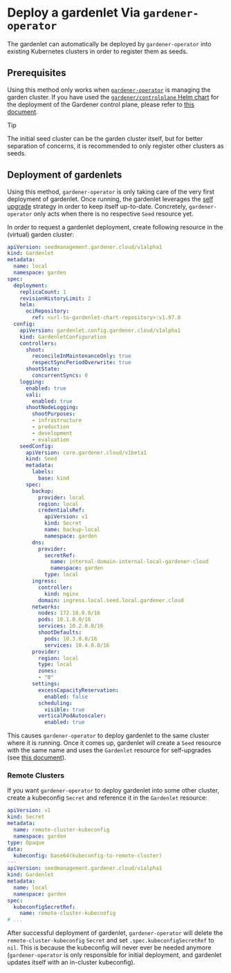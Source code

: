 # Deploy a gardenlet Via `gardener-operator`

The gardenlet can automatically be deployed by `gardener-operator` into existing Kubernetes clusters in order to register them as seeds.

## Prerequisites

Using this method only works when [`gardener-operator`](../concepts/operator.md) is managing the garden cluster.
If you have used the [`gardener/controlplane` Helm chart](../../charts/gardener/controlplane) for the deployment of the Gardener control plane, please refer to [this document](deploy_gardenlet_manually.md).

> [!TIP]
> The initial seed cluster can be the garden cluster itself, but for better separation of concerns, it is recommended to only register other clusters as seeds.

## Deployment of gardenlets

Using this method, `gardener-operator` is only taking care of the very first deployment of gardenlet.
Once running, the gardenlet leverages the [self upgrade](deploy_gardenlet_manually.md#self-upgrades) strategy in order to keep itself up-to-date.
Concretely, `gardener-operator` only acts when there is no respective `Seed` resource yet.

In order to request a gardenlet deployment, create following resource in the (virtual) garden cluster:

```yaml
apiVersion: seedmanagement.gardener.cloud/v1alpha1
kind: Gardenlet
metadata:
  name: local
  namespace: garden
spec:
  deployment:
    replicaCount: 1
    revisionHistoryLimit: 2
    helm:
      ociRepository:
        ref: <url-to-gardenlet-chart-repository>:v1.97.0
  config:
    apiVersion: gardenlet.config.gardener.cloud/v1alpha1
    kind: GardenletConfiguration
    controllers:
      shoot:
        reconcileInMaintenanceOnly: true
        respectSyncPeriodOverwrite: true
      shootState:
        concurrentSyncs: 0
    logging:
      enabled: true
      vali:
        enabled: true
      shootNodeLogging:
        shootPurposes:
        - infrastructure
        - production
        - development
        - evaluation
    seedConfig:
      apiVersion: core.gardener.cloud/v1beta1
      kind: Seed
      metadata:
        labels:
          base: kind
      spec:
        backup:
          provider: local
          region: local
          credentialsRef:
            apiVersion: v1
            kind: Secret
            name: backup-local
            namespace: garden
        dns:
          provider:
            secretRef:
              name: internal-domain-internal-local-gardener-cloud
              namespace: garden
            type: local
        ingress:
          controller:
            kind: nginx
          domain: ingress.local.seed.local.gardener.cloud
        networks:
          nodes: 172.18.0.0/16
          pods: 10.1.0.0/16
          services: 10.2.0.0/16
          shootDefaults:
            pods: 10.3.0.0/16
            services: 10.4.0.0/16
        provider:
          region: local
          type: local
          zones:
          - "0"
        settings:
          excessCapacityReservation:
            enabled: false
          scheduling:
            visible: true
          verticalPodAutoscaler:
            enabled: true
```

This causes `gardener-operator` to deploy gardenlet to the same cluster where it is running.
Once it comes up, gardenlet will create a `Seed` resource with the same name and uses the `Gardenlet` resource for self-upgrades (see [this document](deploy_gardenlet_manually.md#self-upgrades)).

### Remote Clusters

If you want `gardener-operator` to deploy gardenlet into some other cluster, create a kubeconfig `Secret` and reference it in the `Gardenlet` resource:

```yaml
apiVersion: v1
kind: Secret
metadata:
  name: remote-cluster-kubeconfig
  namespace: garden
type: Opaque
data:
  kubeconfig: base64(kubeconfig-to-remote-cluster)
---
apiVersion: seedmanagement.gardener.cloud/v1alpha1
kind: Gardenlet
metadata:
  name: local
  namespace: garden
spec:
  kubeconfigSecretRef:
    name: remote-cluster-kubeconfig
# ...
```

After successful deployment of gardenlet, `gardener-operator` will delete the `remote-cluster-kubeconfig` `Secret` and set `.spec.kubeconfigSecretRef` to `nil`.
This is because the kubeconfig will never ever be needed anymore (`gardener-operator` is only responsible for initial deployment, and gardenlet updates itself with an in-cluster kubeconfig).
